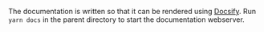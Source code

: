 The documentation is written so that it can be rendered using [Docsify](https://docsify.js.org/#/).
Run `yarn docs` in the parent directory to start the documentation webserver. 
